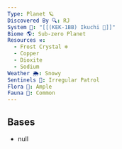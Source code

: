 ```yaml
---
Type: Planet 🪐
Discovered By 🔍: RJ
System 🔆: "[[(KEK-1BB) Ikuchi 🔆]]"
Biome 🌎: Sub-zero Planet
Resources ⚒️:
  - Frost Crystal ❄️
  - Copper
  - Dioxite
  - Sodium
Weather 🌦️: Snowy
Sentinels 🚨: Irregular Patrol
Flora 🌿: Ample
Fauna 🐾: Common
---
```

## Bases
- null